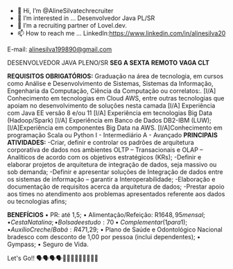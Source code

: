 - 👋 Hi, I’m @AlineSilvatechrecruiter
- 👀 I’m interested in ... Desenvolvedor Java PL/SR
- 💞️ I’m a recruiting partner of Lovel.dev.
- 📫 How to reach me ... LinkedIn:https://www.linkedin.com/in/alinesilva20
                         
E-mail: alinesilva199890@gmail.com

<!---
AlineSilvatechrecruiter/AlineSilvatechrecruiter is a ✨ special ✨ repository because its `README.md` (this file) appears on your GitHub profile.
You can click the Preview link to take a look at your changes.
--->

DESENVOLVEDOR JAVA PLENO/SR
**SEG A SEXTA**
**REMOTO**
**VAGA CLT**

**REQUISITOS OBRIGATÓRIOS:**
Graduação na área de tecnologia, em cursos como Análise e Desenvolvimento de Sistemas, Sistemas da Informação, Engenharia da Computação, Ciência da Computação ou correlatos:.
[I/A] Conhecimento em tecnologias em Cloud AWS, entre outras tecnologias que apoiam no desenvolvimento de soluções nesta camada
[I/A] Experiência com Java EE versão 8 e/ou 11
[I/A] Experiência em tecnologias Big Data (Hadoop/Spark)
[I/A] Experiência em Banco de Dados DB2-IBM (LUW);
[I/A]Experiência em componentes Big Data na AWS.
[I/A]Conhecimento em programação Scala ou Python
I - Intermediário
A - Avançado 
**PRINCIPAIS ATIVIDADES:**
-Criar, definir e controlar os padrões de arquitetura corporativa de dados nos ambientes OLTP – Transacionais e OLAP – Analíticos de acordo com os objetivos estratégicos (KRs);
-Definir e elaborar projetos de arquitetura de integração de dados, seja massivo ou sob demanda;
-Definir e apresentar soluções de Integração de dados entre os sistemas de informação – garantir a Interoperabilidade;
-Elaboração e documentação de requisitos acerca da arquitetura de dados;
-Prestar apoio aos times no atendimento aos problemas apresentados referente aos dados ou tecnologias afins;

**BENEFÍCIOS**
•	PR: até 1,5;
• Alimentação/Refeição: R$1648,95 mensal ;
• Cesta Natalina;
• Bolsa de estudo: 70% mensalidade;
• Complementar (1 para 1);
• Auxílio Creche/Babá: R$471,29;
• Plano de Saúde e Odontológico Nacional bradesco com desconto de 1,00 por pessoa (inclui dependentes);
• Gympass;
• Seguro de Vida.

Let's Go!! 🗣️🗣️🗣️🗣️🛑🛑🛑🛑👀👀👀👀👀
